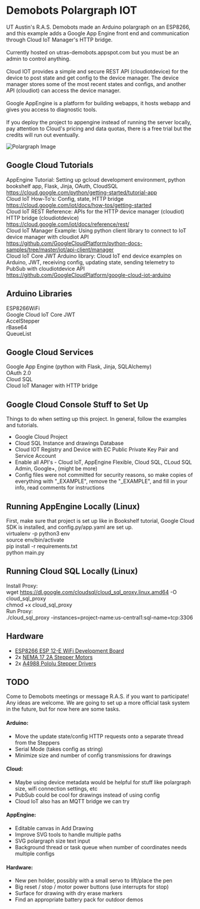 # Demobots Polargraph IOT
UT Austin's R.A.S. Demobots made an Arduino polargraph on an ESP8266, and this example adds a Google App Engine front end and communication through Cloud IoT Manager's HTTP bridge. </br>
</br>
Currently hosted on utras-demobots.appspot.com but you must be an admin to control anything.</br>
</br>
Cloud IOT provides a simple and secure REST API (cloudiotdevice) for the device to post state and get config to the device manager. The device manager stores some of the most recent states and configs, and another API (cloudiot) can access the device manager. </br>
</br>
Google AppEngine is a platform for building webapps, it hosts webapp and gives you access to diagnostic tools. </br>
</br>
If you deploy the project to appengine instead of running the server locally, pay attention to Cloud's pricing and data quotas, there is a free trial but the credits will run out eventually.

![Polargraph Image](polargraph.gif)

## Google Cloud Tutorials
AppEngine Tutorial: Setting up gcloud development environment, python bookshelf app, Flask, Jinja, OAuth, CloudSQL</br>
https://cloud.google.com/python/getting-started/tutorial-app</br>
Cloud IoT How-To's: Config, state, HTTP bridge </br>
https://cloud.google.com/iot/docs/how-tos/getting-started</br>
Cloud IoT REST Reference: APIs for the HTTP device manager (cloudiot) HTTP bridge (cloudiotdevice)</br>
https://cloud.google.com/iot/docs/reference/rest/</br>
Cloud IoT Manager Example: Using python client library to connect to IoT device manager with cloudiot API</br>
https://github.com/GoogleCloudPlatform/python-docs-samples/tree/master/iot/api-client/manager</br>
Cloud IoT Core JWT Arduino library: Cloud IoT end device examples on Arduino, JWT, receiving config, updating state, sending telemetry to PubSub with cloudiotdevice API</br>
https://github.com/GoogleCloudPlatform/google-cloud-iot-arduino</br>

## Arduino Libraries
ESP8266WiFi</br>
Google Cloud IoT Core JWT</br>
AccelStepper</br>
rBase64</br>
QueueList</br>

## Google Cloud Services
Google App Engine (python with Flask, Jinja, SQLAlchemy)</br>
OAuth 2.0 </br>
Cloud SQL </br>
Cloud IoT Manager with HTTP bridge</br>

## Google Cloud Console Stuff to Set Up
Things to do when setting up this project. In general, follow the examples and tutorials.
* Google Cloud Project
* Cloud SQL Instance and drawings Database
* Cloud IOT Registry and Device with EC Public Private Key Pair and Service Account
* Enable all API's - Cloud IoT, AppEngine Flexible, Cloud SQL, CLoud SQL Admin, Google+, (might be more)
* Config files were not committed for security reasons, so make copies of everything with "\_EXAMPLE", remove the "\_EXAMPLE", and fill in your info, read comments for instructions

## Running AppEngine Locally (Linux)
First, make sure that project is set up like in Bookshelf tutorial, Google Cloud SDK is installed, and config.py/app.yaml are set up.</br>
virtualenv -p python3 env</br>
source env/bin/activate</br>
pip install -r requirements.txt</br>
python main.py</br>

## Running Cloud SQL Locally (Linux)
Install Proxy:</br>
wget https://dl.google.com/cloudsql/cloud_sql_proxy.linux.amd64 -O cloud_sql_proxy</br>
chmod +x cloud_sql_proxy</br>
Run Proxy:</br>
./cloud_sql_proxy -instances=project-name:us-central1:sql-name=tcp:3306</br>

## Hardware
 * [ESP8266 ESP 12-E WiFi Development Board](https://www.amazon.com/Makerfocus-ESP8266-ESP-12E-Internet-Development/dp/B01IK9GEQG)
 * 2x [NEMA 17 2A Stepper Motors](https://www.amazon.com/Stepper-Bipolar-4-lead-Connector-Printer/dp/B00PNEQKC0/ref=sr_1_4?ie=UTF8&qid=1517537888&sr=8-4&keywords=nema+17+stepper+motor&refinements=p_72%3A2661618011)
 * 2x [A4988 Pololu Stepper Drivers](https://www.pololu.com/product/1182)

## TODO
Come to Demobots meetings or message R.A.S. if you want to participate! Any ideas are welcome. We are going to set up a more official task system in the future, but for now here are some tasks.

#### Arduino:
* Move the update state/config HTTP requests onto a separate thread from the Steppers
* Serial Mode (takes config as string)
* Minimize size and number of config transmissions for drawings

#### Cloud:
* Maybe using device metadata would be helpful for stuff like polargraph size, wifi connection settings, etc
* PubSub could be cool for drawings instead of using config
* Cloud IoT also has an MQTT bridge we can try

#### AppEngine:
* Editable canvas in Add Drawing
* Improve SVG tools to handle multiple paths
* SVG polargraph size text input
* Background thread or task queue when number of coordinates needs multiple configs

#### Hardware:
* New pen holder, possibly with a small servo to lift/place the pen
* Big reset / stop / motor power buttons (use interrupts for stop)
* Surface for drawing with dry erase markers
* Find an appropriate battery pack for outdoor demos
